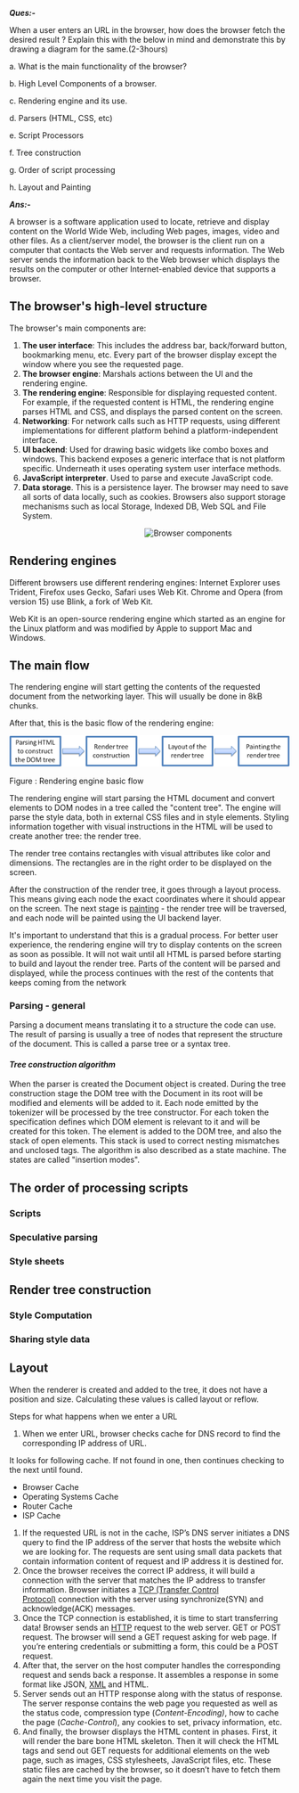 ﻿***Ques:-*** 

When a user enters an URL in the browser, how does the browser fetch the desired result ? Explain this with the below in mind and demonstrate this by drawing a diagram for the same.(2-3hours)

a. What is the main functionality of the browser?

b. High Level Components of a browser.

c. Rendering engine and its use.

d. Parsers (HTML, CSS, etc)

e. Script Processors

f. Tree construction

g. Order of script processing

h. Layout and Painting

***Ans:-*** 

A browser is a software application used to locate, retrieve and display content on the World Wide Web, including Web pages, images, video and other files. As a client/server model, the browser is the client run on a computer that contacts the Web server and requests information. The Web server sends the information back to the Web browser which displays the results on the computer or other Internet-enabled device that supports a browser.

## **The browser's high-level structure**
The browser's main components are:

1. **The user interface**: This includes the address bar, back/forward button, bookmarking menu, etc. Every part of the browser display except the window where you see the requested page.
1. **The browser engine**: Marshals actions between the UI and the rendering engine.
1. **The rendering engine**: Responsible for displaying requested content. For example, if the requested content is HTML, the rendering engine parses HTML and CSS, and displays the parsed content on the screen.
1. **Networking**: For network calls such as HTTP requests, using different implementations for different platform behind a platform-independent interface.
1. **UI backend**: Used for drawing basic widgets like combo boxes and windows. This backend exposes a generic interface that is not platform specific. Underneath it uses operating system user interface methods.
1. **JavaScript interpreter**. Used to parse and execute JavaScript code.
1. **Data storage**. This is a persistence layer. The browser may need to save all sorts of data locally, such as cookies. Browsers also support storage mechanisms such as local Storage, Indexed DB, Web SQL and File System.

`                                  `![Browser components](Aspose.Words.68dcbbaf-42c0-4af5-8af9-f9289e8f5240.001.png)
## **Rendering engines**
Different browsers use different rendering engines: Internet Explorer uses Trident, Firefox uses Gecko, Safari uses Web Kit. Chrome and Opera (from version 15) use Blink, a fork of Web Kit.

Web Kit is an open-source rendering engine which started as an engine for the Linux platform and was modified by Apple to support Mac and Windows.

## **The main flow**
The rendering engine will start getting the contents of the requested document from the networking layer. This will usually be done in 8kB chunks.

After that, this is the basic flow of the rendering engine:

![Rendering engine basic flow](Aspose.Words.68dcbbaf-42c0-4af5-8af9-f9289e8f5240.002.png)

Figure : Rendering engine basic flow

The rendering engine will start parsing the HTML document and convert elements to 	DOM nodes in a tree called the "content tree". The engine will parse the style data, both in external CSS files and in style elements. Styling information together with visual instructions in the HTML will be used to create another tree: the render tree.

The render tree contains rectangles with visual attributes like color and dimensions. The rectangles are in the right order to be displayed on the screen.

After the construction of the render tree, it goes through a layout process. This means giving each node the exact coordinates where it should appear on the screen. The next stage is [painting](https://web.dev/howbrowserswork/#Painting) - the render tree will be traversed, and each node will be painted using the UI backend layer.

It's important to understand that this is a gradual process. For better user experience, the rendering engine will try to display contents on the screen as soon as possible. It will not wait until all HTML is parsed before starting to build and layout the render tree. Parts of the content will be parsed and displayed, while the process continues with the rest of the contents that keeps coming from the network
### **Parsing - general**
Parsing a document means translating it to a structure the code can use. The result of parsing is usually a tree of nodes that represent the structure of the document. This is called a parse tree or a syntax tree.

#### ***Tree construction algorithm***
When the parser is created the Document object is created. During the tree construction stage the DOM tree with the Document in its root will be modified and elements will be added to it. Each node emitted by the tokenizer will be processed by the tree constructor. For each token the specification defines which DOM element is relevant to it and will be created for this token. The element is added to the DOM tree, and also the stack of open elements. This stack is used to correct nesting mismatches and unclosed tags. The algorithm is also described as a state machine. The states are called "insertion modes".
## The order of processing scripts
### Scripts
### Speculative parsing
### Style sheets
## Render tree construction
### Style Computation
### Sharing style data
## Layout
When the renderer is created and added to the tree, it does not have a position and size. Calculating these values is called layout or reflow. 

Steps for what happens when we enter a URL

1. When we enter URL, browser checks cache for DNS record to find the corresponding IP address of URL.

It looks for following cache. If not found in one, then continues checking to the next until found.

- Browser Cache
- Operating Systems Cache
- Router Cache
- ISP Cache

1. If the requested URL is not in the cache, ISP’s DNS server initiates a DNS query to find the IP address of the server that hosts the website which we are looking for. The requests are sent using small data packets that contain information content of request and IP address it is destined for.
1. Once the browser receives the correct IP address, it will build a connection with the server that matches the IP address to transfer information. Browser initiates a [TCP (Transfer Control Protocol)](https://www.geeksforgeeks.org/tcp-and-udp-in-transport-layer/) connection with the server using synchronize(SYN) and acknowledge(ACK) messages.
1. Once the TCP connection is established, it is time to start transferring data! Browser sends an [HTTP](https://www.geeksforgeeks.org/http-non-persistent-persistent-connection/) request to the web server. GET or POST request. The browser will send a GET request asking for web page. If you’re entering credentials or submitting a form, this could be a POST request.
1. After that, the server on the host computer handles the corresponding request and sends back a response. It assembles a response in some format like JSON, [XML](https://www.geeksforgeeks.org/xml-basics/) and HTML.
1. Server sends out an HTTP response along with the status of response. The server response contains the web page you requested as well as the status code, compression type (*Content-Encoding)*, how to cache the page (*Cache-Control*), any cookies to set, privacy information, etc.
1. And finally, the browser displays the HTML content in phases. First, it will render the bare bone HTML skeleton. Then it will check the HTML tags and send out GET requests for additional elements on the web page, such as images, CSS stylesheets, JavaScript files, etc. These static files are cached by the browser, so it doesn’t have to fetch them again the next time you visit the page.


